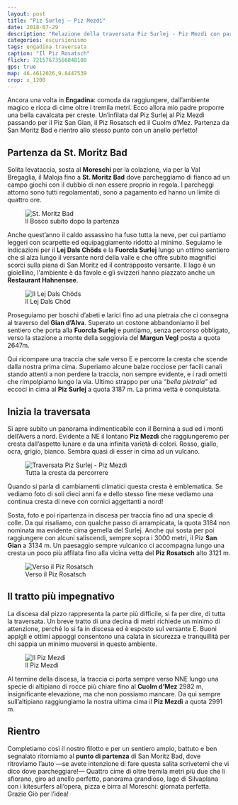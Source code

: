```yaml
---
layout: post
title: "Piz Surlej — Piz Mezdì"
date: 2018-07-29
description: "Relazione della traversata Piz Surlej - Piz Mezdì con partenza da St. Moritz Bad in senso antiorario, toccando le vette del Piz San Gian e del Piz Rosatsch"
categories: escursionismo
tags: engadina traversata
caption: "Il Piz Rosatsch"
flickr: 72157673566848108
gps: true
map: 46.4612026,9.8447539
crop: x_1200
---
```


Ancora una volta in **Engadina**: comoda da raggiungere, dall’ambiente magico e ricca di cime oltre i tremila metri. Ecco allora mio padre proporre una bella cavalcata per creste. Un’infilata dal Piz Surlej al Piz Mezdì passando per il Piz San Gian, il Piz Rosatsch ed il Cuolm d’Mez. Partenza da San Moritz Bad e rientro allo stesso punto con un anello perfetto!

## Partenza da St. Moritz Bad

Solita levataccia, sosta al **Moreschi** per la colazione, via per la Val Bregaglia, il Maloja fino a **St. Moritz Bad** dove parcheggiamo di fianco ad un campo giochi con il dubbio di non essere proprio in regola. I parcheggi attorno sono tutti regolamentati, sono a pagamento ed hanno un limite di quattro ore.

<figure>
    <img src="https://farm2.staticflickr.com/1843/44717754502_117d986ffe_c.jpg" alt="St. Moritz Bad" /> 
    <figcaption>Il Bosco subito dopo la partenza</figcaption>
</figure>

Anche quest’anno il caldo assassino ha fuso tutta la neve, per cui partiamo leggeri con scarpette ed equipaggiamento ridotto al minimo. Seguiamo le indicazioni per il **Lej Dals Chöds** e la **Fuorcla Surlej** lungo un ottimo sentiero che si alza lungo il versante nord della valle e che offre subito magnifici scorci sulla piana di San Moritz ed il contrapposto versante. Il lago è un gioiellino, l'ambiente è da favole e gli svizzeri hanno piazzato anche un **Restaurant Hahnensee**.

<figure>
    <img src="https://farm2.staticflickr.com/1870/29829778517_e10d54c0c7_c.jpg" alt="Il Lej Dals Chöds" /> 
    <figcaption>Il Lej Dals Chöd</figcaption>
</figure>

Proseguiamo per boschi d’abeti e larici fino ad una pietraia che ci consegna al traverso del **Gian d’Alva**. Superato un costone abbandoniamo il bel sentiero che porta alla **Fuorcla Surlej** e puntiamo, senza percorso obbligato, verso la stazione a monte della seggiovia del **Margun Vegl** posta a quota 2647m.

Qui ricompare una traccia che sale verso E e percorre la cresta che scende dalla nostra prima cima. Superiamo alcune balze rocciose per facili canali stando attenti a non perdere la traccia, non sempre evidente, e i radi ometti che rimpolpiamo lungo la via. Ultimo strappo per una *“bella pietraia”* ed eccoci in cima al **Piz Surlej** a quota 3187 m. La prima vetta è conquistata.

## Inizia la traversata

Si apre subito un panorama indimenticabile con il Bernina a sud ed i monti dell’Avers a nord. Evidente a NE il lontano **Piz Mezdì** che raggiungeremo per cresta dall’aspetto lunare e da una infinita varietà di colori. Rosso, giallo, ocra, grigio, bianco. Sembra quasi di esser in cima ad un vulcano.

<figure>
    <img src="https://farm2.staticflickr.com/1878/30896219048_530c476c89_c.jpg" alt="Traversata Piz Surlej - Piz Mezdì" /> 
    <figcaption>Tutta la cresta da percorrere</figcaption>
</figure>

Quando si parla di cambiamenti climatici questa cresta è emblematica. Se vediamo foto di soli dieci anni fa e dello stesso fine mese vediamo una continua cresta di neve con cornici aggettanti a nord!

Sosta, foto e poi ripartenza in discesa per traccia fino ad una specie di colle. Da qui risaliamo, con qualche passo di arrampicata, la quota 3184 non nominata ma evidente cima gemella del Surlej. Anche qui sosta per poi raggiungere con alcuni saliscendi, sempre sopra i 3000 metri, il Piz **San Gian** a 3134 m. Un paesaggio sempre vulcanico ci accompagna lungo una cresta un poco più affilata fino alla vicina vetta del **Piz Rosatsch** alto 3121 m.

<figure>
    <img src="https://farm2.staticflickr.com/1882/44048326694_29eb922f8a_c.jpg" alt="Verso il Piz Rosatsch" /> 
    <figcaption>Verso il Piz Rosatsch</figcaption>
</figure>

## Il tratto più impegnativo

La discesa dal pizzo rappresenta la parte più difficile, si fa per dire, di tutta la traversata. Un breve tratto di una decina di metri richiede un minimo di attenzione, perché lo si fa in discesa ed è esposto sul versante E. Buoni appigli e ottimi appoggi consentono una calata in sicurezza e tranquillità per chi sappia un minimo muoversi in questo ambiente.

<figure>
    <img src="https://farm2.staticflickr.com/1846/44049403544_3996655cb6_c.jpg" alt="Il Piz Mezdì" /> 
    <figcaption>Il Piz Mezdì</figcaption>
</figure>

Al termine della discesa, la traccia ci porta sempre verso NNE lungo una specie di altipiano di rocce più chiare fino al **Cuolm d’Mez** 2982 m, insignificante elevazione, ma che non possiamo mancare. Da qui sempre sull’altipiano raggiungiamo la nostra ultima cima il **Piz Mezdì** a quota 2991 m.

## Rientro

Completiamo così il nostro filotto e per un sentiero ampio, battuto e ben segnalato ritorniamo al **punto di partenza** di San Moritz Bad, dove ritroviamo l’auto —se avete intenzione di fare questa salita scrivetemi che vi dico dove parcheggiare!— Quattro cime di oltre tremila metri più due che li sfiorano, giro ad anello perfetto, panorama grandioso, lago di Silvaplana con i kitesurfers all’opera, pizza e birra al Moreschi: giornata perfetta. Grazie Giò per l’idea!

